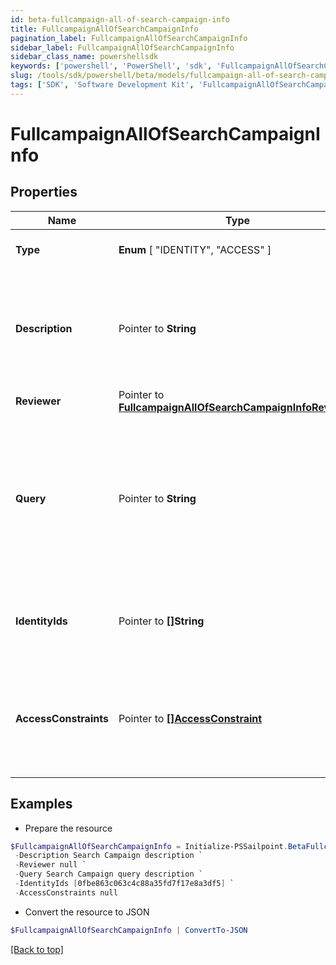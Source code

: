 ```yaml
---
id: beta-fullcampaign-all-of-search-campaign-info
title: FullcampaignAllOfSearchCampaignInfo
pagination_label: FullcampaignAllOfSearchCampaignInfo
sidebar_label: FullcampaignAllOfSearchCampaignInfo
sidebar_class_name: powershellsdk
keywords: ['powershell', 'PowerShell', 'sdk', 'FullcampaignAllOfSearchCampaignInfo'] 
slug: /tools/sdk/powershell/beta/models/fullcampaign-all-of-search-campaign-info
tags: ['SDK', 'Software Development Kit', 'FullcampaignAllOfSearchCampaignInfo']
---
```



# FullcampaignAllOfSearchCampaignInfo

## Properties

Name | Type | Description | Notes
------------ | ------------- | ------------- | -------------
**Type** |   **Enum** [  "IDENTITY",    "ACCESS" ] | The type of search campaign represented. | [required]
**Description** |  Pointer to **String** | Describes this search campaign. Intended for storing the query used, and possibly the number of identities selected/available. | [optional] 
**Reviewer** |  Pointer to [**FullcampaignAllOfSearchCampaignInfoReviewer**](fullcampaign-all-of-search-campaign-info-reviewer) |  | [optional] 
**Query** |  Pointer to **String** | The scope for the campaign. The campaign will cover identities returned by the query and identities that have access items returned by the query. One of `query` or `identityIds` must be set. | [optional] 
**IdentityIds** |  Pointer to **[]String** | A direct list of identities to include in this campaign. One of `identityIds` or `query` must be set. | [optional] 
**AccessConstraints** |  Pointer to [**[]AccessConstraint**](access-constraint) | Further reduces the scope of the campaign by excluding identities (from `query` or `identityIds`) that do not have this access. | [optional] 

## Examples

- Prepare the resource
```powershell
$FullcampaignAllOfSearchCampaignInfo = Initialize-PSSailpoint.BetaFullcampaignAllOfSearchCampaignInfo  -Type ACCESS `
 -Description Search Campaign description `
 -Reviewer null `
 -Query Search Campaign query description `
 -IdentityIds [0fbe863c063c4c88a35fd7f17e8a3df5] `
 -AccessConstraints null
```

- Convert the resource to JSON
```powershell
$FullcampaignAllOfSearchCampaignInfo | ConvertTo-JSON
```


[[Back to top]](#) 

